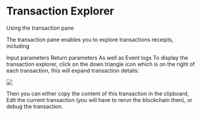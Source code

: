 # Transaction Explorer

Using the transaction pane

The transaction pane enables you to explore transactions receipts, including 

Input parameters
Return parameters
As well as Event logs
To display the transaction explorer, click on the down triangle icon which is on the right of each transaction, this will expand transaction details:

![](mix_bc.png)



Then you can either copy the content of this transaction in the clipboard, Edit the current transaction (you will have to rerun the blockchain then), or debug the transaction.